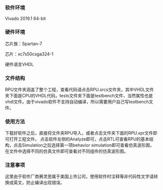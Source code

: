 ### 软件环境 ###
Vivado 2019.1 64-bit
### 硬件环境 ###
芯片族：Spartan-7

芯片：xc7s50csga324-1

硬件语言VHDL
### 文件结构 ###
RPU文件夹涵盖了整个工程，查看代码请点击RPU.srcs文件夹，其中VHDL文件夹下面是CPU的VHDL代码，tests文件夹下面是testbench文件，当然属性也是vhdl文件。由于vivado软件不支持自动编译，所以需要用户自己写testbench文件。
### 使用方法 ###
下载好软件之后，直接将文件夹RPU导入，或者点击文件夹下面的RPU.xpr文件即可打开工程文件。
点击软件左侧的Analyze即可，点击RTL可查看RPU的基本结构，点击Simulation之后选择第一项behavior simulation即可查看仿真波形图，在文件中选择不同的仿真文件即可查看对不同组件的仿真波形图。

### 注意事项 ###
这里由于软件厂商赛灵思属于美国上市公司，使用软件时注释等非代码性文字请转换成英文，防止编译出现错误。
